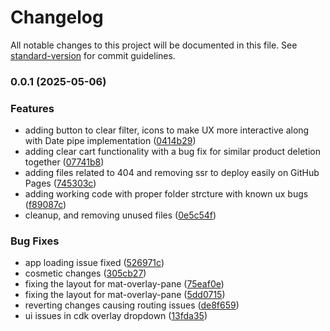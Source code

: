 # Changelog

All notable changes to this project will be documented in this file. See [standard-version](https://github.com/conventional-changelog/standard-version) for commit guidelines.

### 0.0.1 (2025-05-06)


### Features

* adding button to clear filter, icons to make UX more interactive along with Date pipe implementation ([0414b29](https://github.com/sachin0110/electro-cart/commit/0414b29d5ca5be48beb53e14ee4fb7d905151558))
* adding clear cart functionality with a bug fix for similar product deletion together ([07741b8](https://github.com/sachin0110/electro-cart/commit/07741b87a0478b58eb0021ff34bb9aef1b93f56c))
* adding files related to 404 and removing ssr to deploy easily on GitHub Pages ([745303c](https://github.com/sachin0110/electro-cart/commit/745303ca92811d011835001f0714221427cad0a1))
* adding working code with proper folder strcture with known ux bugs ([f89087c](https://github.com/sachin0110/electro-cart/commit/f89087cf491bafdc66866ade2a7ddc898db93618))
* cleanup, and removing unused files ([0e5c54f](https://github.com/sachin0110/electro-cart/commit/0e5c54fadfbbbedd36ecedb8c6f48527cf6c5198))


### Bug Fixes

* app loading issue fixed ([526971c](https://github.com/sachin0110/electro-cart/commit/526971c1d1c24112525da940eb4d267f62927846))
* cosmetic changes ([305cb27](https://github.com/sachin0110/electro-cart/commit/305cb2705f12bf6e3e9bac605c770810db1176fb))
* fixing the layout for mat-overlay-pane ([75eaf0e](https://github.com/sachin0110/electro-cart/commit/75eaf0e35c41fe4f357bfb52cbfac2076e5126ed))
* fixing the layout for mat-overlay-pane ([5dd0715](https://github.com/sachin0110/electro-cart/commit/5dd0715ee03e9b8b78a31004eebc967bf3285289))
* reverting changes causing routing issues ([de8f659](https://github.com/sachin0110/electro-cart/commit/de8f6597259065d7b312a98e50a97668e856e399))
* ui issues in cdk overlay dropdown ([13fda35](https://github.com/sachin0110/electro-cart/commit/13fda35baaacc98a8f7c8156718979932d2f0cdb))
